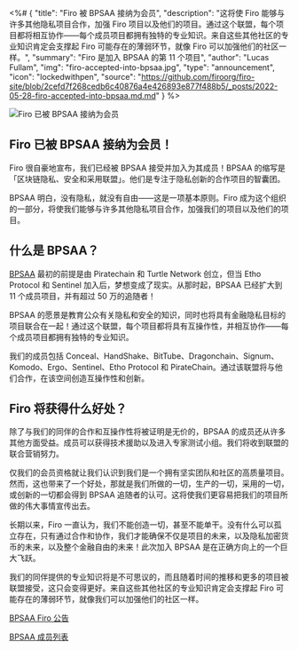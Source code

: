 <%# {
  "title": "Firo 被 BPSAA 接纳为会员",
  "description": "这将使 Firo 能够与许多其他隐私项目合作，加强 Firo 项目以及他们的项目。通过这个联盟，每个项目都将相互协作——每个成员项目都拥有独特的专业知识。来自这些其他社区的专业知识肯定会支撑起 Firo 可能存在的薄弱环节，就像 Firo 可以加强他们的社区一样。",
  "summary": "Firo 是加入 BPSAA 的第 11 个项目",
  "author": "Lucas Fullam",
  "img": "firo-accepted-into-bpsaa.jpg",
  "type": "announcement",
  "icon": "lockedwithpen",
  "source": "https://github.com/firoorg/firo-site/blob/2cefd7f268cedb6c40876a4e426893e877f488b5/_posts/2022-05-28-firo-accepted-into-bpsaa.md.md"
} %>

![Firo 已被 BPSAA 接纳为会员](firo-accepted-into-bpsaa.jpg)

## Firo 已被 BPSAA 接纳为会员！

Firo 很自豪地宣布，我们已经被 BPSAA 接受并加入为其成员！BPSAA 的缩写是「区块链隐私、安全和采用联盟」。他们是专注于隐私创新的合作项目的智囊团。

BPSAA 明白，没有隐私，就没有自由——这是一项基本原则。Firo 成为这个组织的一部分，将使我们能够与许多其他隐私项目合作，加强我们的项目以及他们的项目。

## 什么是 BPSAA？

[BPSAA](https://bpsaa.vision/) 最初的前提是由 Piratechain 和 Turtle Network 创立，但当 Etho Protocol 和 Sentinel 加入后，梦想变成了现实。从那时起，BPSAA 已经扩大到 11 个成员项目，并有超过 50 万的追随者！

BPSAA 的愿景是教育公众有关隐私和安全的知识，同时也将具有金融隐私目标的项目联合在一起！通过这个联盟，每个项目都将具有互操作性，并相互协作——每个成员项目都拥有独特的专业知识。

我们的成员包括 Conceal、HandShake、BitTube、Dragonchain、Signum、Komodo、Ergo、Sentinel、Etho Protocol 和 PirateChain。通过该联盟将与他们合作，在该空间创造互操作性和创新。

## Firo 将获得什么好处？

除了与我们的同伴的合作和互操作性将被证明是无价的，BPSAA 的成员还从许多其他方面受益。成员可以获得技术援助以及进入专家测试小组。我们将收到联盟的联合营销努力。

仅我们的会员资格就让我们认识到我们是一个拥有坚实团队和社区的高质量项目。然而，这也带来了一个好处，那就是我们所做的一切，生产的一切，采用的一切，或创新的一切都会得到 BPSAA 追随者的认可。这将使我们更容易把我们的项目所做的伟大事情宣传出去。

长期以来，Firo 一直认为，我们不能创造一切，甚至不能单干。没有什么可以孤立存在，只有通过合作和协作，我们才能确保不仅是项目的未来，以及隐私加密货币的未来，以及整个金融自由的未来！此次加入 BPSAA 是在正确方向上的一个巨大飞跃。

我们的同伴提供的专业知识将是不可思议的，而且随着时间的推移和更多的项目被联盟接受，这只会变得更好。来自这些其他社区的专业知识肯定会支撑起 Firo 可能存在的薄弱环节，就像我们可以加强他们的社区一样。

[BPSAA Firo 公告](https://bpsaa.vision/firo-joins-the-bpsaa)

[BPSAA 成员列表](https://bpsaa.vision/members)
